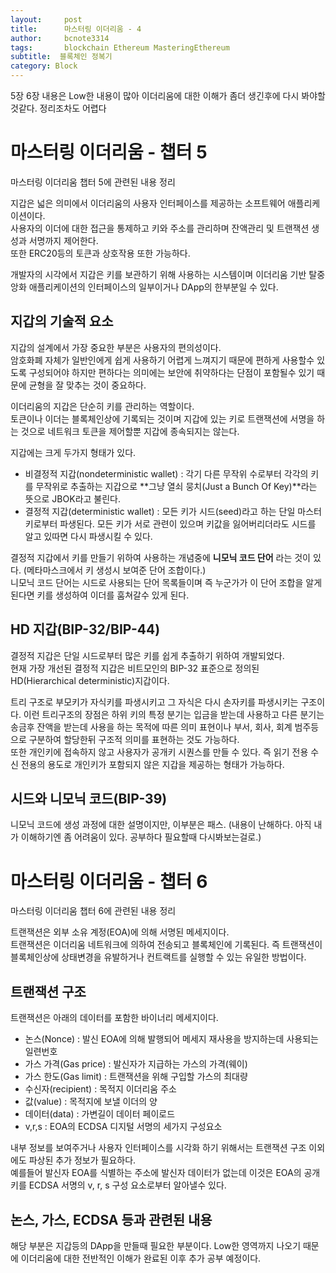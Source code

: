 ```yaml
---
layout:     post
title:      마스터링 이더리움 - 4
author:     bcnote3314
tags: 		blockchain Ethereum MasteringEthereum
subtitle:  블록체인 정복기	
category: Block
---
```


5장 6장 내용은 Low한 내용이 많아 이더리움에 대한 이해가 좀더 생긴후에 다시 봐야할것같다. 정리조차도 어렵다

# 마스터링 이더리움 - 챕터 5

마스터링 이더리움 챕터 5에 관련된 내용 정리  

지갑은 넓은 의미에서 이더리움의 사용자 인터페이스를 제공하는 소프트웨어 애플리케이션이다.  
사용자의 이더에 대한 접근을 통제하고 키와 주소를 관리하며 잔액관리 및 트랜잭션 생성과 서명까지 제어한다.  
또한 ERC20등의 토큰과 상호작용 또한 가능하다.

개발자의 시각에서 지갑은 키를 보관하기 위해 사용하는 시스템이며 이더리움 기반 탈중앙화 애플리케이션의 인터페이스의 일부이거나 DApp의 한부분일 수 있다.

## 지갑의 기술적 요소

지갑의 설계에서 가장 중요한 부분은 사용자의 편의성이다.  
암호화폐 자체가 일반인에게 쉽게 사용하기 어렵게 느껴지기 때문에 편하게 사용할수 있도록 구성되어야 하지만 편하다는 의미에는 보안에 취약하다는 단점이 포함될수 있기 때문에 균형을 잘 맞추는 것이 중요하다.	

이더리움의 지갑은 단순히 키를 관리하는 역할이다.  
토큰이나 이더는 블록체인상에 기록되는 것이며 지갑에 있는 키로 트랜잭션에 서명을 하는 것으로 네트워크 토큰을 제어할뿐 지갑에 종속되지는 않는다.  

지갑에는 크게 두가지 형태가 있다.

- 비결정적 지갑(nondeterministic wallet) : 각기 다른 무작위 수로부터 각각의 키를 무작위로 추출하는 지갑으로 **그냥 열쇠 뭉치(Just a Bunch Of Key)**라는 뜻으로 JBOK라고 불린다.
- 결정적 지갑(deterministic wallet) : 모든 키가 시드(seed)라고 하는 단일 마스터 키로부터 파생된다. 모든 키가 서로 관련이 있으며 키값을 잃어버리더라도 시드를 알고 있따면 다시 파생시킬 수 있다.

결정적 지갑에서 키를 만들기 위하여 사용하는 개념중에 **니모닉 코드 단어** 라는 것이 있다. (메타마스크에서 키 생성시 보여준 단어 조합이다.)  
니모닉 코드 단어는 시드로 사용되는 단어 목록들이며 즉 누군가가 이 단어 조합을 알게된다면 키를 생성하여 이더를 훔쳐갈수 있게 된다.

## HD 지갑(BIP-32/BIP-44)

결정적 지갑은 단일 시드로부터 많은 키를 쉽게 추출하기 위하여 개발되었다.  
현재 가장 개선된 결정적 지갑은 비트모인의 BIP-32 표준으로 정의된 HD(Hierarchical deterministic)지갑이다.  

트리 구조로 부모키가 자식키를 파생시키고 그 자식은 다시 손자키를 파생시키는 구조이다.
이런 트리구조의 장점은 하위 키의 특정 분기는 입금을 받는데 사용하고 다른 분기는 송금후 잔액을 받는데 사용을 하는 목적에 따른 의미 표현이나 부서, 회사, 회계 범주등으로 구분하여 할당한뒤 구조적 의미를 표현하는 것도 가능하다.  
또한 개인키에 접속하지 않고 사용자가 공개키 시퀀스를 만들 수 있다. 즉 읽기 전용 수신 전용의 용도로 개인키가 포함되지 않은 지갑을 제공하는 형태가 가능하다.

## 시드와 니모닉 코드(BIP-39)

니모닉 코드에 생성 과정에 대한 설명이지만, 이부분은 패스. (내용이 난해하다. 아직 내가 이해하기엔 좀 어려움이 있다. 공부하다 필요할때 다시봐보는걸로.)

# 마스터링 이더리움 - 챕터 6

마스터링 이더리움 챕터 6에 관련된 내용 정리  

트랜잭션은 외부 소유 계정(EOA)에 의해 서명된 메세지이다.  
트랜잭션은 이더리움 네트워크에 의하여 전송되고 블록체인에 기록된다. 즉 트랜잭션이 블록체인상에 상태변경을 유발하거나 컨트랙트를 실행할 수 있는 유일한 방법이다.  

## 트랜잭션 구조

트랜잭션은 아래의 데이터를 포함한 바이너리 메세지이다.

- 논스(Nonce) : 발신 EOA에 의해 발행되어 메세지 재사용을 방지하는데 사용되는 일련번호
- 가스 가격(Gas price) : 발신자가 지급하는 가스의 가격(웨이)
- 가스 한도(Gas limit) : 트랜잭션을 위해 구입할 가스의 최대량
- 수신자(recipient) : 목적지 이더리움 주소
- 값(value) : 목적지에 보낼 이더의 양
- 데이터(data) : 가변길이 데이터 페이로드
- v,r,s : EOA의 ECDSA 디지털 서명의 세가지 구성요소

내부 정보를 보여주거나 사용자 인터페이스를 시각화 하기 위해서는 트랜잭션 구조 이외에도 파상된 추가 정보가 필요하다.  
예를들어 발신자 EOA를 식별하는 주소에 발신자 데이터가 없는데 이것은 EOA의 공개키를 ECDSA 서명의 v, r, s 구성 요소로부터 알아낼수 있다.  


## 논스, 가스, ECDSA 등과 관련된 내용

해당 부분은 지갑등의 DApp을 만들때 필요한 부분이다.
Low한 영역까지 나오기 때문에 이더리움에 대한 전반적인 이해가 완료된 이후 추가 공부 예정이다.



